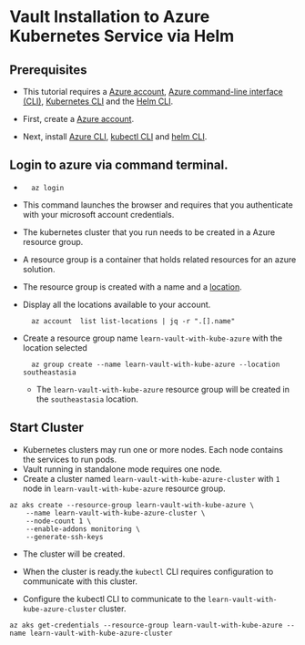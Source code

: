 # Vault Installation to Azure Kubernetes Service via Helm

## Prerequisites
- This tutorial requires a [Azure account](https://azure.microsoft.com/en-us/account/), [Azure command-line interface (CLI)](https://docs.microsoft.com/en-us/cli/azure/), [Kubernetes CLI](https://kubernetes.io/docs/tasks/tools/install-kubectl/) and the [Helm CLI](https://helm.sh/docs/helm/).

- First, create a [Azure account](https://azure.microsoft.com/en-us/account/).

- Next, install [Azure CLI](https://docs.microsoft.com/en-us/cli/azure/), [kubectl CLI](https://kubernetes.io/docs/tasks/tools/install-kubectl/) and [helm CLI](https://github.com/helm/helm#install).

## Login to azure via command terminal. 
- ```
    az login
  ```
- This command launches the browser and requires that you authenticate with your microsoft account credentials.
- The kubernetes cluster that you run needs to be created in a Azure resource group.
- A resource group is a container that holds related resources for an azure solution.
- The resource group is created with a name and a [location](https://azure.microsoft.com/en-us/global-infrastructure/geographies/).

- Display all the locations available to your account.
  ```
    az account  list list-locations | jq -r ".[].name"
  ```

- Create a resource group name `learn-vault-with-kube-azure` with the location selected
  ```
    az group create --name learn-vault-with-kube-azure --location southeastasia
  ``` 
  - The `learn-vault-with-kube-azure` resource group will be created in the `southeastasia` location.

## Start Cluster
- Kubernetes clusters may run one or more nodes. Each node contains the services to run pods. 
- Vault running in standalone mode requires one node.
- Create a cluster named `learn-vault-with-kube-azure-cluster` with `1` node in `learn-vault-with-kube-azure` resource group.
```
az aks create --resource-group learn-vault-with-kube-azure \
    --name learn-vault-with-kube-azure-cluster \
    --node-count 1 \
    --enable-addons monitoring \
    --generate-ssh-keys
```
- The cluster will be created.

- When the cluster is ready.the `kubectl` CLI requires configuration to communicate with this cluster.
- Configure the kubectl CLI to communicate to the `learn-vault-with-kube-azure-cluster` cluster.
```
az aks get-credentials --resource-group learn-vault-with-kube-azure --name learn-vault-with-kube-azure-cluster
```